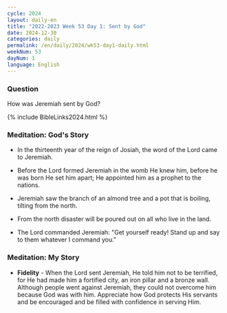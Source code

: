 ```yaml
---
cycle: 2024
layout: daily-en
title: "2022-2023 Week 53 Day 1: Sent by God"
date: 2024-12-30
categories: daily
permalink: /en/daily/2024/wk53-day1-daily.html
weekNum: 53
dayNum: 1
language: English
---
```


### Question     
How was Jeremiah sent by God?

{% include BibleLinks2024.html %} 

### Meditation: God's Story   
+ In the thirteenth year of the reign of Josiah, the word of the Lord came to Jeremiah. 

+ Before the Lord formed Jeremiah in the womb He knew him, before he was born He set him apart; He appointed him as a prophet to the nations. 

+ Jeremiah saw the branch of an almond tree and a pot that is boiling, tilting from the north. 

+ From the north disaster will be poured out on all who live in the land. 

+ The Lord commanded Jeremiah: "Get yourself ready! Stand up and say to them whatever I command you." 

### Meditation: My Story   
+ **Fidelity** - When the Lord sent Jeremiah, He told him not to be terrified, for He had made him a fortified city, an iron pillar and a bronze wall. Although people went against Jeremiah, they could not overcome him because God was with him. Appreciate how God protects His servants and be encouraged and be filled with confidence in serving Him. 
